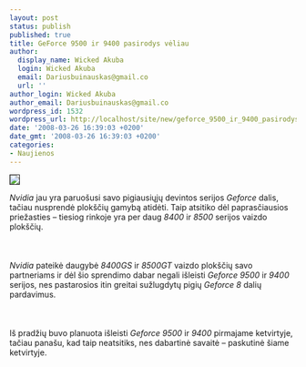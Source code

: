 ```yaml
---
layout: post
status: publish
published: true
title: GeForce 9500 ir 9400 pasirodys vėliau
author:
  display_name: Wicked Akuba
  login: Wicked Akuba
  email: Dariusbuinauskas@gmail.co
  url: ''
author_login: Wicked Akuba
author_email: Dariusbuinauskas@gmail.co
wordpress_id: 1532
wordpress_url: http://localhost/site/new/geforce_9500_ir_9400_pasirodys_veliau/
date: '2008-03-26 16:39:03 +0200'
date_gmt: '2008-03-26 16:39:03 +0200'
categories:
- Naujienos
---
```

<div class="imgright"><img src="http://technews.lt/upl/Failai/g86chip.jpg" border="1"></div>
<p><i>Nvidia</i> jau yra paruošusi savo pigiausiųjų devintos serijos <i>Geforce</i> dalis, tačiau nusprendė plokščių gamybą atidėti. Taip atsitiko dėl paprasčiausios priežasties – tiesiog rinkoje yra per daug <i>8400</i> ir <i>8500</i> serijos vaizdo plokščių.<br />
<br><br />
<br><i>Nvidia</i> pateikė daugybė <i>8400GS</i>  ir <i>8500GT</i> vaizdo plokščių savo partneriams ir dėl šio sprendimo dabar negali išleisti <i>Geforce 9500</i> ir <i>9400</i> serijos, nes pastarosios itin greitai sužlugdytų pigių <i>Geforce 8</i> dalių pardavimus.<br />
<br><br />
<br>Iš pradžių buvo planuota išleisti <i>Geforce 9500</i> ir <i>9400</i> pirmajame ketvirtyje, tačiau panašu, kad taip neatsitiks, nes dabartinė savaitė – paskutinė šiame ketvirtyje. </p>
